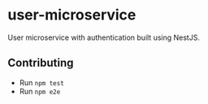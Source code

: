 # user-microservice
User microservice with authentication built using NestJS.

## Contributing
- Run `npm test`
- Run `npm e2e`
